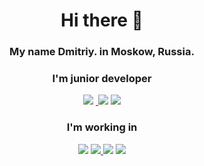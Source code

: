 <div align="center">
     <h1>Hi there 👋</h1>
<h3> My name Dmitriy. in Moskow, Russia.</h3>
     <h3>I'm junior developer</h3>

<p>
      <img src ="https://img.shields.io/badge/вконтакте-%232E87FB.svg?&style=for-the-badge&logo=vk&logoColor=white">
     <a href = "">
     <img src https://web.telegram.org/z/"">
     </a>
       <img src ="https://img.shields.io/badge/Telegram-2CA5E0?style=for-the-badge&logo=telegram&logoColor=white">
       <img src ="https://img.shields.io/badge/WhatsApp-25D366?style=for-the-badge&logo=whatsapp&logoColor=white">
      </p>
     <h3>I'm working in</h3>
     <p> 
    <img src = "https://img.shields.io/badge/HTML5-E34F26?style=for-the-badge&logo=html5&logoColor=white">
          <a href="">
          <img src = "https://img.shields.io/badge/CSS3-1572B6?style=for-the-badge&logo=css3&logoColor=white">
          </a>
          <img src = "https://img.shields.io/badge/JavaScript-323330?style=for-the-badge&logo=javascript&logoColor=F7DF1E">
          <img src = "https://img.shields.io/badge/C%23-239120?style=for-the-badge&logo=c-sharp&logoColor=white">
     </p>
</div>

<!--
**Chert166/Chert166** is a ✨ _special_ ✨ repository because its `README.md` (this file) appears on your GitHub profile.

Here are some ideas to get you started:

- 🔭 I’m currently working on ...
- 🌱 I’m currently learning ...
- 👯 I’m looking to collaborate on ...
- 🤔 I’m looking for help with ...
- 💬 Ask me about ...
- 📫 How to reach me: ...
- 😄 Pronouns: ...
- ⚡ Fun fact: ...
-->
